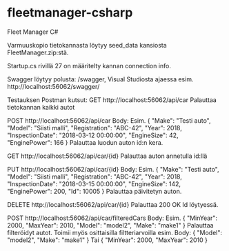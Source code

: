 # fleetmanager-csharp
Fleet Manager C#

Varmuuskopio tietokannasta löytyy seed_data kansiosta FleetManager.zip:stä.

Startup.cs rivillä 27 on määritelty kannan connection info.

Swagger löytyy polusta: /swagger, Visual Studiosta ajaessa esim. http://localhost:56062/swagger/

Testauksen Postman kutsut:
GET http://localhost:56062/api/car
Palauttaa tietokannan kaikki autot

POST http://localhost:56062/api/car
Body: Esim.
{
	"Make": "Testi auto",
	"Model": "Siisti malli",
	"Registration": "ABC-42",
	"Year": 2018,
	"InspectionDate": "2018-03-12 00:00:00",
	"EngineSize": 42,
	"EnginePower": 166
}
Palauttaa luodun auton id:n kera.

GET http://localhost:56062/api/car/{id}
Palauttaa auton annetulla id:llä

PUT http://localhost:56062/api/car/{id}
Body: Esim.
{
	"Make": "Testi auto",
	"Model": "Siisti malli",
	"Registration": "ABC-42",
	"Year": 2018,
	"InspectionDate": "2018-03-15 00:00:00",
	"EngineSize": 142,
	"EnginePower": 200,
	"Id": 10005
}
Palauttaa päivitetyn auton.

DELETE http://localhost:56062/api/car/{id}
Palauttaa 200 OK Id löytyessä.

POST http://localhost:56062/api/car/filteredCars
Body: Esim.
{
	"MinYear": 2000,
	"MaxYear": 2010,
	"Model": "model2",
	"Make": "make1"
}
Palauttaa filteröidyt autot. Toimii myös osittaisilla filtteriarvoilla esim.
Body:
{
	"Model": "model2",
	"Make": "make1"
}
Tai
{
	"MinYear": 2000,
	"MaxYear": 2010
}
